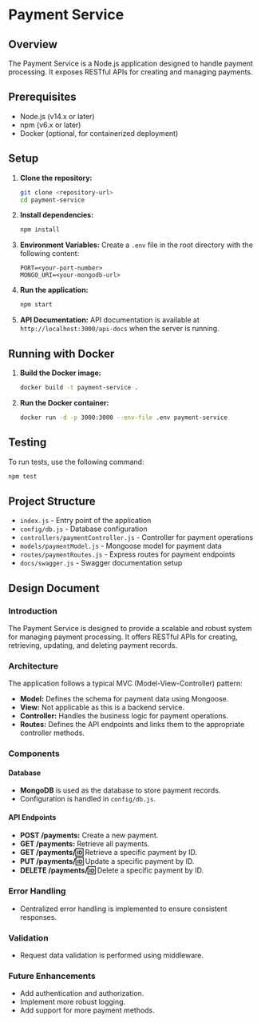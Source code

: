 # Payment Service

## Overview
The Payment Service is a Node.js application designed to handle payment processing. It exposes RESTful APIs for creating and managing payments.

## Prerequisites
- Node.js (v14.x or later)
- npm (v6.x or later)
- Docker (optional, for containerized deployment)

## Setup

1. **Clone the repository:**
    ```sh
    git clone <repository-url>
    cd payment-service
    ```

2. **Install dependencies:**
    ```sh
    npm install
    ```

3. **Environment Variables:**
    Create a `.env` file in the root directory with the following content:
    ```
    PORT=<your-port-number>
    MONGO_URI=<your-mongodb-url>
    ```

4. **Run the application:**
    ```sh
    npm start
    ```

5. **API Documentation:**
    API documentation is available at `http://localhost:3000/api-docs` when the server is running.

## Running with Docker

1. **Build the Docker image:**
    ```sh
    docker build -t payment-service .
    ```

2. **Run the Docker container:**
    ```sh
    docker run -d -p 3000:3000 --env-file .env payment-service
    ```

## Testing

To run tests, use the following command:
```sh
npm test
```

## Project Structure
- `index.js` - Entry point of the application
- `config/db.js` - Database configuration
- `controllers/paymentController.js` - Controller for payment operations
- `models/paymentModel.js` - Mongoose model for payment data
- `routes/paymentRoutes.js` - Express routes for payment endpoints
- `docs/swagger.js` - Swagger documentation setup

## Design Document

### Introduction
The Payment Service is designed to provide a scalable and robust system for managing payment processing. It offers RESTful APIs for creating, retrieving, updating, and deleting payment records.

### Architecture
The application follows a typical MVC (Model-View-Controller) pattern:

- **Model:** Defines the schema for payment data using Mongoose.
- **View:** Not applicable as this is a backend service.
- **Controller:** Handles the business logic for payment operations.
- **Routes:** Defines the API endpoints and links them to the appropriate controller methods.

### Components

#### Database
- **MongoDB** is used as the database to store payment records.
- Configuration is handled in `config/db.js`.

#### API Endpoints
- **POST /payments:** Create a new payment.
- **GET /payments:** Retrieve all payments.
- **GET /payments/:id:** Retrieve a specific payment by ID.
- **PUT /payments/:id:** Update a specific payment by ID.
- **DELETE /payments/:id:** Delete a specific payment by ID.

### Error Handling
- Centralized error handling is implemented to ensure consistent responses.

### Validation
- Request data validation is performed using middleware.

### Future Enhancements
- Add authentication and authorization.
- Implement more robust logging.
- Add support for more payment methods.
